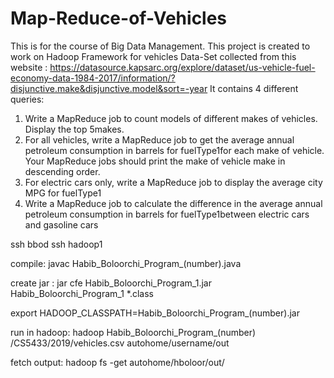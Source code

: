 # Map-Reduce-of-Vehicles
This is for the course of Big Data Management.
This project is created to work on Hadoop Framework for vehicles Data-Set collected from this website :
https://datasource.kapsarc.org/explore/dataset/us-vehicle-fuel-economy-data-1984-2017/information/?disjunctive.make&disjunctive.model&sort=-year
It contains 4 different queries:
1. Write a MapReduce job to count models of different makes of vehicles. Display the top 5makes.
2. For all vehicles, write a MapReduce job to get the average annual petroleum consumption in barrels for fuelType1for each make of vehicle. Your MapReduce jobs should print the make of vehicle make in descending order. 
3. For electric cars only, write a MapReduce job to display the average city MPG for fuelType1   
4. Write a MapReduce job to calculate the difference in the average annual petroleum consumption in barrels for fuelType1between electric cars and gasoline cars 
 
ssh bbod
ssh hadoop1

compile:  javac Habib_Boloorchi_Program_(number).java 

create jar :  jar cfe Habib_Boloorchi_Program_1.jar Habib_Boloorchi_Program_1 *.class



export HADOOP_CLASSPATH=Habib_Boloorchi_Program_(number).jar


run in hadoop: hadoop Habib_Boloorchi_Program_(number)  /CS5433/2019/vehicles.csv autohome/username/out

fetch output: hadoop fs -get autohome/hboloor/out/
